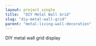 ```yaml
---
layout: project_single
title:  "DIY Metal Wall Grid"
slug: "diy-metal-wall-grid"
parent: "metal-living-wall-decoration"
---
```

DIY metal wall grid display